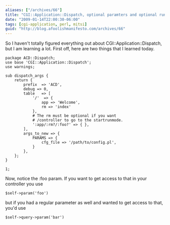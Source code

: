 ```yaml
---
aliases: ["/archives/66"]
title: "CGI::Application::Dispatch, optional paramters and optional runmodes"
date: "2009-01-14T22:00:30-06:00"
tags: [cgi-application, perl, mitsi]
guid: "http://blog.afoolishmanifesto.com/archives/66"
---
```

So I haven't totally figured everything out about CGI::Application::Dispatch, but I am learning a lot. First off, here are two things that I learned today.

    package ACD::Dispatch;
    use base 'CGI::Application::Dispatch';
    use warnings;

    sub dispatch_args {
        return {
            prefix  => 'ACD',
            debug => 0,
            table   => [
                '/'  => {
                    app => 'Welcome',
                    rm => 'index'
                },
                # The rm must be optional if you want
                # /controller to go to the startrunmode.
                ':app/:rm?/:foo?' => { },
            ],
            args_to_new => {
                PARAMS => {
                    cfg_file => '/path/to/config.pl',
                }
            },
        };
    }

    1;

Now, notice the :foo param. If you want to get access to that in your controller you use

    $self->param('foo')

but if you had a regular parameter as well and wanted to get access to that, you'd use

    $self->query->param('bar')
